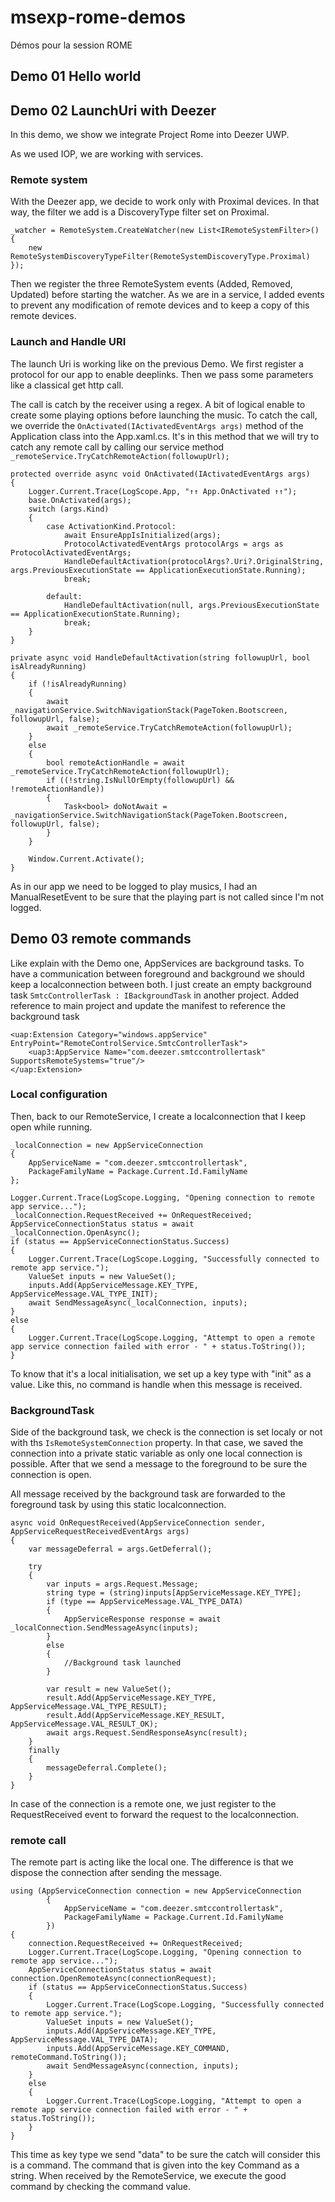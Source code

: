 # msexp-rome-demos
Démos pour la session ROME

## Demo 01 Hello world

## Demo 02 LaunchUri with Deezer

In this demo, we show we integrate Project Rome into Deezer UWP.

As we used IOP, we are working with services.

### Remote system

With the Deezer app, we decide to work only with Proximal devices. 
In that way, the filter we add is a DiscoveryType filter set on Proximal.

```
_watcher = RemoteSystem.CreateWatcher(new List<IRemoteSystemFilter>()
{
	new RemoteSystemDiscoveryTypeFilter(RemoteSystemDiscoveryType.Proximal)
});
```

Then we register the three RemoteSystem events (Added, Removed, Updated) before starting the watcher.
As we are in a service, I added events to prevent any modification of remote devices and to keep a copy of this remote devices.

### Launch and Handle URI

The launch Uri is working like on the previous Demo. We first register a protocol for our app to enable deeplinks.
Then we pass some parameters like a classical get http call.

The call is catch by the receiver using a regex. 
A bit of logical enable to create some playing options before launching the music.
To catch the call, we override the `OnActivated(IActivatedEventArgs args)` method of the Application class into the App.xaml.cs.
It's in this method that we will try to catch any remote call by calling our service method `_remoteService.TryCatchRemoteAction(followupUrl);`


```
protected override async void OnActivated(IActivatedEventArgs args)
{
	Logger.Current.Trace(LogScope.App, "↑↑ App.OnActivated ↑↑");
	base.OnActivated(args);
	switch (args.Kind)
	{
		case ActivationKind.Protocol:
			await EnsureAppIsInitialized(args);
			ProtocolActivatedEventArgs protocolArgs = args as ProtocolActivatedEventArgs;
			HandleDefaultActivation(protocolArgs?.Uri?.OriginalString, args.PreviousExecutionState == ApplicationExecutionState.Running);
			break;

		default:
			HandleDefaultActivation(null, args.PreviousExecutionState == ApplicationExecutionState.Running);
			break;
	}
}

private async void HandleDefaultActivation(string followupUrl, bool isAlreadyRunning)
{
	if (!isAlreadyRunning)
	{
		await _navigationService.SwitchNavigationStack(PageToken.Bootscreen, followupUrl, false);
		await _remoteService.TryCatchRemoteAction(followupUrl);
	}
	else
	{
		bool remoteActionHandle = await _remoteService.TryCatchRemoteAction(followupUrl);
		if ((!string.IsNullOrEmpty(followupUrl) && !remoteActionHandle))
		{
			Task<bool> doNotAwait = _navigationService.SwitchNavigationStack(PageToken.Bootscreen, followupUrl, false);
		}
	}

	Window.Current.Activate();
}
```

As in our app we need to be logged to play musics, I had an ManualResetEvent to be sure that the playing part is not called since I'm not logged.

## Demo 03 remote commands

Like explain with the Demo one, AppServices are background tasks. To have a communication between foreground and background we should keep a localconnection between both.
I just create an empty background task `SmtcControllerTask : IBackgroundTask` in another project. Added reference to main project and update the manifest to reference the background task

```
<uap:Extension Category="windows.appService" EntryPoint="RemoteControlService.SmtcControllerTask">
	<uap3:AppService Name="com.deezer.smtccontrollertask" SupportsRemoteSystems="true"/>
</uap:Extension>
```

### Local configuration

Then, back to our RemoteService, I create a localconnection that I keep open while running.

```
_localConnection = new AppServiceConnection
{
	AppServiceName = "com.deezer.smtccontrollertask",
	PackageFamilyName = Package.Current.Id.FamilyName
};

Logger.Current.Trace(LogScope.Logging, "Opening connection to remote app service...");
_localConnection.RequestReceived += OnRequestReceived;
AppServiceConnectionStatus status = await _localConnection.OpenAsync();
if (status == AppServiceConnectionStatus.Success)
{
	Logger.Current.Trace(LogScope.Logging, "Successfully connected to remote app service.");
	ValueSet inputs = new ValueSet();
	inputs.Add(AppServiceMessage.KEY_TYPE, AppServiceMessage.VAL_TYPE_INIT);
	await SendMessageAsync(_localConnection, inputs);
}
else
{
	Logger.Current.Trace(LogScope.Logging, "Attempt to open a remote app service connection failed with error - " + status.ToString());
}
```

To know that it's a local initialisation, we set up a key type with "init" as a value. Like this, no command is handle when this message is received.

### BackgroundTask

Side of the background task, we check is the connection is set localy or not with ths `IsRemoteSystemConnection` property. In that case, we saved the connection into a private static variable as only one local connection is possible.
After that we send a message to the foreground to be sure the connection is open.

All message received by the background task are forwarded to the foreground task by using this static localconnection.

```
async void OnRequestReceived(AppServiceConnection sender, AppServiceRequestReceivedEventArgs args)
{
	var messageDeferral = args.GetDeferral();

	try
	{
		var inputs = args.Request.Message;
		string type = (string)inputs[AppServiceMessage.KEY_TYPE];
		if (type == AppServiceMessage.VAL_TYPE_DATA)
		{
			AppServiceResponse response = await _localConnection.SendMessageAsync(inputs);
		}
		else
		{
			//Background task launched
		}

		var result = new ValueSet();
		result.Add(AppServiceMessage.KEY_TYPE, AppServiceMessage.VAL_TYPE_RESULT);
		result.Add(AppServiceMessage.KEY_RESULT, AppServiceMessage.VAL_RESULT_OK);
		await args.Request.SendResponseAsync(result);
	}
	finally
	{
		messageDeferral.Complete();
	}
}
```

In case of the connection is a remote one, we just register to the RequestReceived event to forward the request to the localconnection.

### remote call

The remote part is acting like the local one. The difference is that we dispose the connection after sending the message.

```
using (AppServiceConnection connection = new AppServiceConnection
		{
			AppServiceName = "com.deezer.smtccontrollertask",
			PackageFamilyName = Package.Current.Id.FamilyName
		})
{
	connection.RequestReceived += OnRequestReceived;
	Logger.Current.Trace(LogScope.Logging, "Opening connection to remote app service...");
	AppServiceConnectionStatus status = await connection.OpenRemoteAsync(connectionRequest);
	if (status == AppServiceConnectionStatus.Success)
	{
		Logger.Current.Trace(LogScope.Logging, "Successfully connected to remote app service.");
		ValueSet inputs = new ValueSet();
		inputs.Add(AppServiceMessage.KEY_TYPE, AppServiceMessage.VAL_TYPE_DATA);
		inputs.Add(AppServiceMessage.KEY_COMMAND, remoteCommand.ToString());
		await SendMessageAsync(connection, inputs);
	}
	else
	{
		Logger.Current.Trace(LogScope.Logging, "Attempt to open a remote app service connection failed with error - " + status.ToString());
	}
}
```

This time as key type we send "data" to be sure the catch will consider this is a command. The command that is given into the key Command as a string. 
When received by the RemoteService, we execute the good command by checking the command value.